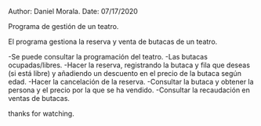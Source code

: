 Author: Daniel Morala.
Date: 07/17/2020

Programa de gestión de un teatro.

El programa gestiona la reserva y venta de butacas de un teatro.

  -Se puede consultar la programación del teatro. 
  -Las butacas ocupadas/libres.
  -Hacer la reserva, registrando la butaca y fila que deseas (si está libre) y añadiendo un descuento en el precio de la butaca según edad.
  -Hacer la cancelación de la reserva.
  -Consultar la butaca y obtener la persona y el precio por la que se ha vendido.
  -Consultar la recaudación en ventas de butacas.
  
  thanks for watching.

  
